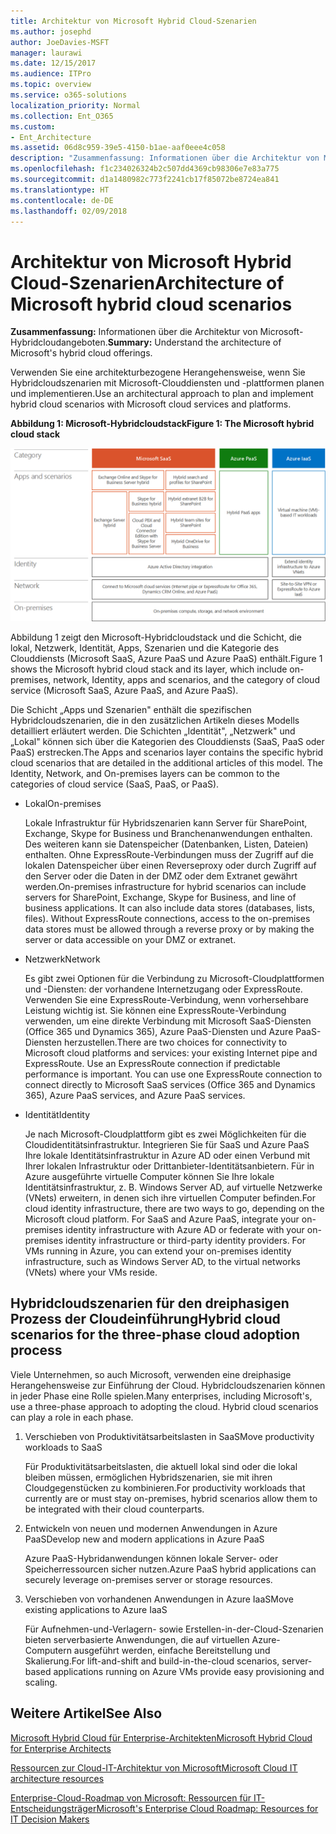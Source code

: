 ```yaml
---
title: Architektur von Microsoft Hybrid Cloud-Szenarien
ms.author: josephd
author: JoeDavies-MSFT
manager: laurawi
ms.date: 12/15/2017
ms.audience: ITPro
ms.topic: overview
ms.service: o365-solutions
localization_priority: Normal
ms.collection: Ent_O365
ms.custom:
- Ent_Architecture
ms.assetid: 06d8c959-39e5-4150-b1ae-aaf0eee4c058
description: "Zusammenfassung: Informationen über die Architektur von Microsoft-Hybridcloudangeboten."
ms.openlocfilehash: f1c234026324b2c507dd4369cb98306e7e83a775
ms.sourcegitcommit: d1a1480982c773f2241cb17f85072be8724ea841
ms.translationtype: HT
ms.contentlocale: de-DE
ms.lasthandoff: 02/09/2018
---
```

# <a name="architecture-of-microsoft-hybrid-cloud-scenarios"></a><span data-ttu-id="2b31b-103">Architektur von Microsoft Hybrid Cloud-Szenarien</span><span class="sxs-lookup"><span data-stu-id="2b31b-103">Architecture of Microsoft hybrid cloud scenarios</span></span>

 <span data-ttu-id="2b31b-104">**Zusammenfassung:** Informationen über die Architektur von Microsoft-Hybridcloudangeboten.</span><span class="sxs-lookup"><span data-stu-id="2b31b-104">**Summary:** Understand the architecture of Microsoft's hybrid cloud offerings.</span></span>
  
<span data-ttu-id="2b31b-105">Verwenden Sie eine architekturbezogene Herangehensweise, wenn Sie Hybridcloudszenarien mit Microsoft-Clouddiensten und -plattformen planen und implementieren.</span><span class="sxs-lookup"><span data-stu-id="2b31b-105">Use an architectural approach to plan and implement hybrid cloud scenarios with Microsoft cloud services and platforms.</span></span>
  
<span data-ttu-id="2b31b-106">**Abbildung 1: Microsoft-Hybridcloudstack**</span><span class="sxs-lookup"><span data-stu-id="2b31b-106">**Figure 1: The Microsoft hybrid cloud stack**</span></span>

![Microsoft Hybridcloudstack](images/Hybrid_Poster/Hybrid_Cloud_Stack.png)
  
<span data-ttu-id="2b31b-108">Abbildung 1 zeigt den Microsoft-Hybridcloudstack und die Schicht, die lokal, Netzwerk, Identität, Apps, Szenarien und die Kategorie des Clouddiensts (Microsoft SaaS, Azure PaaS und Azure PaaS) enthält.</span><span class="sxs-lookup"><span data-stu-id="2b31b-108">Figure 1 shows the Microsoft hybrid cloud stack and its layer, which include on-premises, network, Identity, apps and scenarios, and the category of cloud service (Microsoft SaaS, Azure PaaS, and Azure PaaS).</span></span>
  
<span data-ttu-id="2b31b-p101">Die Schicht „Apps und Szenarien" enthält die spezifischen Hybridcloudszenarien, die in den zusätzlichen Artikeln dieses Modells detailliert erläutert werden. Die Schichten „Identität", „Netzwerk" und „Lokal" können sich über die Kategorien des Clouddiensts (SaaS, PaaS oder PaaS) erstrecken.</span><span class="sxs-lookup"><span data-stu-id="2b31b-p101">The Apps and scenarios layer contains the specific hybrid cloud scenarios that are detailed in the additional articles of this model. The Identity, Network, and On-premises layers can be common to the categories of cloud service (SaaS, PaaS, or PaaS).</span></span>
  
- <span data-ttu-id="2b31b-111">Lokal</span><span class="sxs-lookup"><span data-stu-id="2b31b-111">On-premises</span></span>
    
    <span data-ttu-id="2b31b-p102">Lokale Infrastruktur für Hybridszenarien kann Server für SharePoint, Exchange, Skype for Business und Branchenanwendungen enthalten. Des weiteren kann sie Datenspeicher (Datenbanken, Listen, Dateien) enthalten. Ohne ExpressRoute-Verbindungen muss der Zugriff auf die lokalen Datenspeicher über einen Reverseproxy oder durch Zugriff auf den Server oder die Daten in der DMZ oder dem Extranet gewährt werden.</span><span class="sxs-lookup"><span data-stu-id="2b31b-p102">On-premises infrastructure for hybrid scenarios can include servers for SharePoint, Exchange, Skype for Business, and line of business applications. It can also include data stores (databases, lists, files). Without ExpressRoute connections, access to the on-premises data stores must be allowed through a reverse proxy or by making the server or data accessible on your DMZ or extranet.</span></span>
    
- <span data-ttu-id="2b31b-115">Netzwerk</span><span class="sxs-lookup"><span data-stu-id="2b31b-115">Network</span></span>
    
    <span data-ttu-id="2b31b-p103">Es gibt zwei Optionen für die Verbindung zu Microsoft-Cloudplattformen und -Diensten: der vorhandene Internetzugang oder ExpressRoute. Verwenden Sie eine ExpressRoute-Verbindung, wenn vorhersehbare Leistung wichtig ist. Sie können eine ExpressRoute-Verbindung verwenden, um eine direkte Verbindung mit Microsoft SaaS-Diensten (Office 365 und Dynamics 365), Azure PaaS-Diensten und Azure PaaS-Diensten herzustellen.</span><span class="sxs-lookup"><span data-stu-id="2b31b-p103">There are two choices for connectivity to Microsoft cloud platforms and services: your existing Internet pipe and ExpressRoute. Use an ExpressRoute connection if predictable performance is important. You can use one ExpressRoute connection to connect directly to Microsoft SaaS services (Office 365 and Dynamics 365), Azure PaaS services, and Azure PaaS services.</span></span>
    
- <span data-ttu-id="2b31b-119">Identität</span><span class="sxs-lookup"><span data-stu-id="2b31b-119">Identity</span></span>
    
    <span data-ttu-id="2b31b-p104">Je nach Microsoft-Cloudplattform gibt es zwei Möglichkeiten für die Cloudidentitätsinfrastruktur. Integrieren Sie für SaaS und Azure PaaS Ihre lokale Identitätsinfrastruktur in Azure AD oder einen Verbund mit Ihrer lokalen Infrastruktur oder Drittanbieter-Identitätsanbietern. Für in Azure ausgeführte virtuelle Computer können Sie Ihre lokale Identitätsinfrastruktur, z. B. Windows Server AD, auf virtuelle Netzwerke (VNets) erweitern, in denen sich ihre virtuellen Computer befinden.</span><span class="sxs-lookup"><span data-stu-id="2b31b-p104">For cloud identity infrastructure, there are two ways to go, depending on the Microsoft cloud platform. For SaaS and Azure PaaS, integrate your on-premises identity infrastructure with Azure AD or federate with your on-premises identity infrastructure or third-party identity providers. For VMs running in Azure, you can extend your on-premises identity infrastructure, such as Windows Server AD, to the virtual networks (VNets) where your VMs reside.</span></span>
    
## <a name="hybrid-cloud-scenarios-for-the-three-phase-cloud-adoption-process"></a><span data-ttu-id="2b31b-123">Hybridcloudszenarien für den dreiphasigen Prozess der Cloudeinführung</span><span class="sxs-lookup"><span data-stu-id="2b31b-123">Hybrid cloud scenarios for the three-phase cloud adoption process</span></span>

<span data-ttu-id="2b31b-p105">Viele Unternehmen, so auch Microsoft, verwenden eine dreiphasige Herangehensweise zur Einführung der Cloud. Hybridcloudszenarien können in jeder Phase eine Rolle spielen.</span><span class="sxs-lookup"><span data-stu-id="2b31b-p105">Many enterprises, including Microsoft's, use a three-phase approach to adopting the cloud. Hybrid cloud scenarios can play a role in each phase.</span></span>
  
1. <span data-ttu-id="2b31b-126">Verschieben von Produktivitätsarbeitslasten in SaaS</span><span class="sxs-lookup"><span data-stu-id="2b31b-126">Move productivity workloads to SaaS</span></span>
    
    <span data-ttu-id="2b31b-127">Für Produktivitätsarbeitslasten, die aktuell lokal sind oder die lokal bleiben müssen, ermöglichen Hybridszenarien, sie mit ihren Cloudgegenstücken zu kombinieren.</span><span class="sxs-lookup"><span data-stu-id="2b31b-127">For productivity workloads that currently are or must stay on-premises, hybrid scenarios allow them to be integrated with their cloud counterparts.</span></span>
    
2. <span data-ttu-id="2b31b-128">Entwickeln von neuen und modernen Anwendungen in Azure PaaS</span><span class="sxs-lookup"><span data-stu-id="2b31b-128">Develop new and modern applications in Azure PaaS</span></span>
    
    <span data-ttu-id="2b31b-129">Azure PaaS-Hybridanwendungen können lokale Server- oder Speicherressourcen sicher nutzen.</span><span class="sxs-lookup"><span data-stu-id="2b31b-129">Azure PaaS hybrid applications can securely leverage on-premises server or storage resources.</span></span>
    
3. <span data-ttu-id="2b31b-130">Verschieben von vorhandenen Anwendungen in Azure IaaS</span><span class="sxs-lookup"><span data-stu-id="2b31b-130">Move existing applications to Azure IaaS</span></span>
    
    <span data-ttu-id="2b31b-131">Für Aufnehmen-und-Verlagern- sowie Erstellen-in-der-Cloud-Szenarien bieten serverbasierte Anwendungen, die auf virtuellen Azure-Computern ausgeführt werden, einfache Bereitstellung und Skalierung.</span><span class="sxs-lookup"><span data-stu-id="2b31b-131">For lift-and-shift and build-in-the-cloud scenarios, server-based applications running on Azure VMs provide easy provisioning and scaling.</span></span>
    
## <a name="see-also"></a><span data-ttu-id="2b31b-132">Weitere Artikel</span><span class="sxs-lookup"><span data-stu-id="2b31b-132">See Also</span></span>

[<span data-ttu-id="2b31b-133">Microsoft Hybrid Cloud für Enterprise-Architekten</span><span class="sxs-lookup"><span data-stu-id="2b31b-133">Microsoft Hybrid Cloud for Enterprise Architects</span></span>](microsoft-hybrid-cloud-for-enterprise-architects.md)
  
[<span data-ttu-id="2b31b-134">Ressourcen zur Cloud-IT-Architektur von Microsoft</span><span class="sxs-lookup"><span data-stu-id="2b31b-134">Microsoft Cloud IT architecture resources</span></span>](microsoft-cloud-it-architecture-resources.md)

[<span data-ttu-id="2b31b-135">Enterprise-Cloud-Roadmap von Microsoft: Ressourcen für IT-Entscheidungsträger</span><span class="sxs-lookup"><span data-stu-id="2b31b-135">Microsoft's Enterprise Cloud Roadmap: Resources for IT Decision Makers</span></span>](https://sway.com/FJ2xsyWtkJc2taRD)



